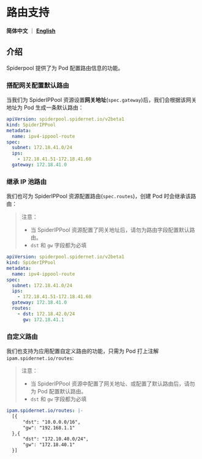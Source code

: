 # 路由支持

**简体中文** ｜ [**English**](./route.md)

## 介绍

Spiderpool 提供了为 Pod 配置路由信息的功能。

### 搭配网关配置默认路由

当我们为 SpiderIPPool 资源设置**网关地址**(`spec.gateway`)后，我们会根据该网关地址为 Pod 生成一条默认路由：

```yaml
apiVersion: spiderpool.spidernet.io/v2beta1
kind: SpiderIPPool
metadata:
  name: ipv4-ippool-route
spec:
  subnet: 172.18.41.0/24
  ips:
    - 172.18.41.51-172.18.41.60
  gateway: 172.18.41.0
```

### 继承 IP 池路由

我们也可为 SpiderIPPool 资源配置路由(`spec.routes`)，创建 Pod 时会继承该路由：

> 注意：
>
> - 当 SpiderIPPool 资源配置了网关地址后，请勿为路由字段配置默认路由。 
> - `dst` 和 `gw` 字段都为必填

```yaml
apiVersion: spiderpool.spidernet.io/v2beta1
kind: SpiderIPPool
metadata:
  name: ipv4-ippool-route
spec:
  subnet: 172.18.41.0/24
  ips:
    - 172.18.41.51-172.18.41.60
  gateway: 172.18.41.0
  routes:
    - dst: 172.18.42.0/24
      gw: 172.18.41.1
```

### 自定义路由

我们也支持为应用配置自定义路由的功能，只需为 Pod 打上注解 `ipam.spidernet.io/routes`:

> 注意：
>
> - 当 SpiderIPPool 资源中配置了网关地址、或配置了默认路由后，请勿为 Pod 配置默认路由。
> - `dst` 和 `gw` 字段都为必填

```yaml
ipam.spidernet.io/routes: |-
  [{
      "dst": "10.0.0.0/16",
      "gw": "192.168.1.1"
  },{
      "dst": "172.10.40.0/24",
      "gw": "172.18.40.1"
  }]
```
